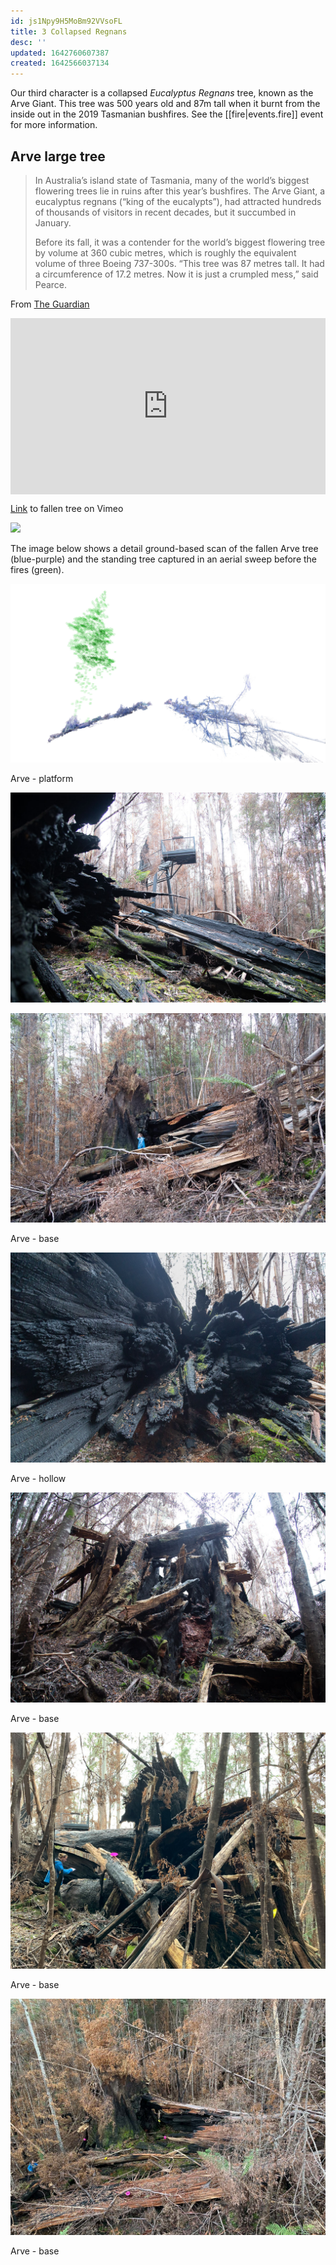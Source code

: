 ```yaml
---
id: js1Npy9H5MoBm92VVsoFL
title: 3 Collapsed Regnans
desc: ''
updated: 1642760607387
created: 1642566037134
---
```



Our third character is a collapsed _Eucalyptus Regnans_ tree, known as the Arve Giant. This tree was 500 years old and 87m tall when it burnt from the inside out in the 2019 Tasmanian bushfires. See the [[fire|events.fire]] event for more information.

## Arve large tree

>In Australia’s island state of Tasmania, many of the world’s biggest flowering trees lie in ruins after this year’s bushfires. The Arve Giant, a eucalyptus regnans (“king of the eucalypts”), had attracted hundreds of thousands of visitors in recent decades, but it succumbed in January.
>
>Before its fall, it was a contender for the world’s biggest flowering tree by volume at 360 cubic metres, which is roughly the equivalent volume of three Boeing 737-300s. “This tree was 87 metres tall. It had a circumference of 17.2 metres. Now it is just a crumpled mess,” said Pearce.

From [The Guardian](https://www.theguardian.com/environment/2019/dec/15/tasmanias-flowering-giants-we-will-never-see-such-trees-again)

<div style="width:100%;height:0;padding-bottom:56%;position:relative;"><iframe src="https://giphy.com/embed/nUwOsBijUN2oLr8EED" width="100%" height="100%" style="position:absolute" frameBorder="0" class="giphy-embed" allowFullScreen></iframe></div><p><a href="https://giphy.com/gifs/nUwOsBijUN2oLr8EED"></a></p>

[Link](https://player.vimeo.com/video/638503539?h=8906b3ca99) to fallen tree on Vimeo

![](assets/images/2021-10-20-12-48-39.png)

The image below shows a detail ground-based scan of the fallen Arve tree (blue-purple) and the standing tree captured in an aerial sweep before the fires (green).

![](assets/images/arve/arve-scan.jpeg)

Arve - platform

![](assets/images/2021-10-20-15-42-22.png)

![](assets/images/2021-10-20-15-42-54.png)

Arve - base

![](assets/images/2021-10-20-15-41-50.png)

Arve - hollow

![Arve - base](assets/images/2021-10-20-13-53-37.png)

Arve - base

![Arve - base](assets/images/arve/arve-2.jpg)

Arve - base

![Arve - base](assets/images/arve/arve-3.jpg)

Arve - base
